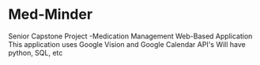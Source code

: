 # Med-Minder
Senior Capstone Project -Medication Management Web-Based Application
This application uses Google Vision and Google Calendar API's
Will have python, SQL, etc
